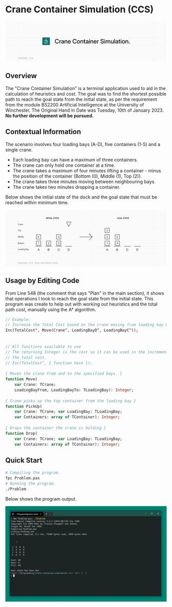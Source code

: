 # Crane Container Simulation (CCS)

![Banner (Decorative)](./doc/ccs-banner-raster.png)

## Overview

The "Crane Container Simulation" is a terminal application used to aid in the calculation
of heuristics and cost. The goal was to find the shortest possible path to reach the goal
state from the initial state, as per the requirement from the module BS2200 Artificial
Intelligence at the University of Winchester. The Original Hand In Date was Tuesday,
10th of January 2023. **No further development will be pursued.**

## Contextual Information

The scenario involves four loading bays (A-D), five containers (1-5) and a single crane.

* Each loading bay can have a maximum of three containers.
* The crane can only hold one container at a time.
* The crane takes a maximum of four minutes lifting a container - minus the position of
the container (Bottom (0), Middle (1), Top (2)).
* The crane takes three minutes moving between neighbouring bays.
* The crane takes two minutes dropping a container.

Below shows the initial state of the dock and the goal state that must be reached within
minimum time.

![Initial State and Goal State](./doc/ccs-context-raster.png)

## Usage by Editing Code

From Line 548 (the comment that says "Plan" in the main section), it shows that operations
I took to reach the goal state from the initial state. This program was create to help out
with working out heuristics and the total path cost, manually using the A* algorithm.

```pas
// Example:
// Increase the Total Cost based on the crane moving from loading bay D to loading bay C.
Inc(TotalCost^, Move(Crane^, LoadingBayD^, LoadingBayC^));


// All functions available to use
// The returning Integer is the cost so it can be used in the increment function with
// the total cost.
// Inc(TotalCost^, { function here });

{ Moves the crane from and to the specified bays. }
function Move(
    var Crane: TCrane; 
    LoadingBayFrom, LoadingBayTo: TLoadingBay): Integer;

{ Crane picks up the top container from the loading bay }
function PickUp(
    var Crane: TCrane; var LoadingBay: TLoadingBay;
    var Containers: array of TContainer): Integer;

{ Drops the container the crane is holding }
function Drop(
    var Crane: TCrane; var LoadingBay: TLoadingBay;
    var Containers: array of TContainer): Integer;

```

## Quick Start

```sh
# Compiling the program.
fpc Problem.pas
# Running the program.
./Problem
```

Below shows the program output.

![Screenshot of Program Compiled and Executed](./doc/ccs-screenshot.PNG)

